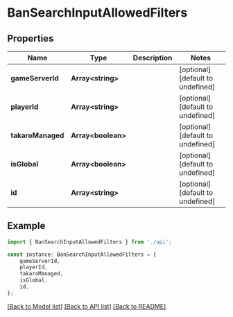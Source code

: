 # BanSearchInputAllowedFilters


## Properties

Name | Type | Description | Notes
------------ | ------------- | ------------- | -------------
**gameServerId** | **Array&lt;string&gt;** |  | [optional] [default to undefined]
**playerId** | **Array&lt;string&gt;** |  | [optional] [default to undefined]
**takaroManaged** | **Array&lt;boolean&gt;** |  | [optional] [default to undefined]
**isGlobal** | **Array&lt;boolean&gt;** |  | [optional] [default to undefined]
**id** | **Array&lt;string&gt;** |  | [optional] [default to undefined]

## Example

```typescript
import { BanSearchInputAllowedFilters } from './api';

const instance: BanSearchInputAllowedFilters = {
    gameServerId,
    playerId,
    takaroManaged,
    isGlobal,
    id,
};
```

[[Back to Model list]](../README.md#documentation-for-models) [[Back to API list]](../README.md#documentation-for-api-endpoints) [[Back to README]](../README.md)
